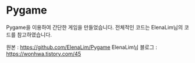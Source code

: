 # Pygame
Pygame을 이용하여 간단한 게임을 만들었습니다.
전체적인 코드는 ElenaLim님의 코드를 참고하였습니다.

원본 : https://github.com/ElenaLim/Pygame
ElenaLim님 블로그 : https://wonhwa.tistory.com/45









